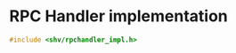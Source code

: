 # RPC Handler implementation

```c
#include <shv/rpchandler_impl.h>
```

```{autodoxygenfile} shv/rpchandler_impl.h
```
